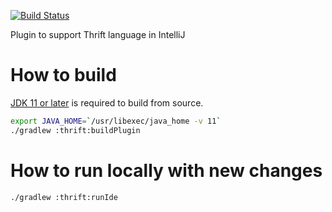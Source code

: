 [![Build Status](https://api.cirrus-ci.com/github/clatisus/intellij-thrift.svg)](https://cirrus-ci.com/github/clatisus/intellij-thrift)

Plugin to support Thrift language in IntelliJ

How to build
===============

[JDK 11 or later](https://adoptium.net/) is required to build from source.

```bash
export JAVA_HOME=`/usr/libexec/java_home -v 11`
./gradlew :thrift:buildPlugin
```

How to run locally with new changes
===============

```bash
./gradlew :thrift:runIde
```
